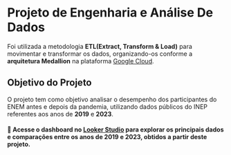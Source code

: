 # Projeto de Engenharia e Análise De Dados

Foi utilizada a metodologia **ETL(Extract, Transform & Load)** para movimentar e transformar os dados, organizando-os conforme a **arquitetura Medallion** na plataforma [Google Cloud](https://cloud.google.com/?hl=pt_br).

## Objetivo do Projeto

O projeto tem como objetivo analisar o desempenho dos participantes do ENEM antes e depois da pandemia, utilizando dados públicos do INEP referentes aos anos de **2019** e **2023**.

#### 📁 Acesse o dashboard no [Looker Studio](https://lookerstudio.google.com/reporting/41ff34b2-141c-42a6-b2f3-46288a2ddda8/page/p_5qhyd9yptd) para explorar os principais dados e comparações entre os anos de 2019 e 2023, obtidos a partir deste projeto.
